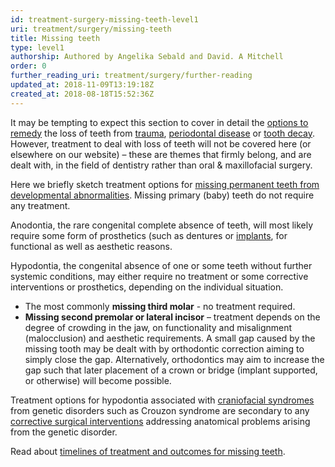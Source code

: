 ```yaml
---
id: treatment-surgery-missing-teeth-level1
uri: treatment/surgery/missing-teeth
title: Missing teeth
type: level1
authorship: Authored by Angelika Sebald and David. A Mitchell
order: 0
further_reading_uri: treatment/surgery/further-reading
updated_at: 2018-11-09T13:19:18Z
created_at: 2018-08-18T15:52:36Z
---
```


<p>It may be tempting to expect this section to cover in detail
    the <a href="/treatment/restorative-dentistry">options to remedy</a>    the loss of teeth from <a href="/diagnosis/a-z/damage">trauma</a>,
    <a href="/help/oral-hygiene/periodontal-disease">periodontal disease</a>    or <a href="/help/oral-hygiene/decay">tooth decay</a>. However,
    treatment to deal with loss of teeth will not be covered
    here (or elsewhere on our website) – these are themes that
    firmly belong, and are dealt with, in the field of dentistry
    rather than oral &amp; maxillofacial surgery.</p>
<p>Here we briefly sketch treatment options for <a href="/diagnosis/a-z/missing-teeth">missing permanent teeth from developmental abnormalities</a>.
    Missing primary (baby) teeth do not require any treatment.</p>
<p>Anodontia, the rare congenital complete absence of teeth, will
    most likely require some form of prosthetics (such as dentures
    or <a href="/treatments/surgery/implants">implants</a>, for
    functional as well as aesthetic reasons.</p>
<p>Hypodontia, the congenital absence of one or some teeth without
    further systemic conditions, may either require no treatment
    or some corrective interventions or prosthetics, depending
    on the individual situation.</p>
<ul>
    <li>The most commonly <strong>missing third molar</strong> -
        no treatment required.</li>
    <li><strong>Missing second premolar or lateral incisor</strong>        – treatment depends on the degree of crowding in the
        jaw, on functionality and misalignment (malocclusion)
        and aesthetic requirements. A small gap caused by the
        missing tooth may be dealt with by orthodontic correction
        aiming to simply close the gap. Alternatively, orthodontics
        may aim to increase the gap such that later placement
        of a crown or bridge (implant supported, or otherwise)
        will become possible.</li>
</ul>
<p>Treatment options for hypodontia associated with <a href="/diagnosis/a-z/craniofacial-anomalies">craniofacial syndromes</a>    from genetic disorders such as Crouzon syndrome are secondary
    to any <a href="/treatment/surgery/craniofacial-anomalies">corrective surgical interventions</a>    addressing anatomical problems arising from the genetic disorder.</p>
<aside>
    <p>Read about <a href="/treatment/timelines/missing-teeth">timelines of treatment and outcomes for missing teeth</a>.</p>
</aside>
